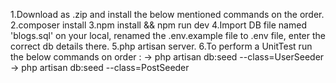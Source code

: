 
1.Download as .zip and install the below mentioned commands on the order.
2.composer install
3.npm install && npm run dev
4.Import DB file named 'blogs.sql' on your local, renamed the .env.example file to .env file, enter the correct db details there. 
5.php artisan server.
6.To perform a UnitTest run the below commands on order : 
   -> php artisan db:seed --class=UserSeeder
   -> php artisan db:seed --class=PostSeeder


